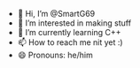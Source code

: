 - 👋 Hi, I’m @SmartG69
- 👀 I’m interested in making stuff
- 🌱 I’m currently learning C++
- 📫 How to reach me nit yet :)
- 😄 Pronouns: he/him

<!---
SmartG69/SmartG69 is a ✨ special ✨ repository because its `README.md` (this file) appears on your GitHub profile.
You can click the Preview link to take a look at your changes.
--->
